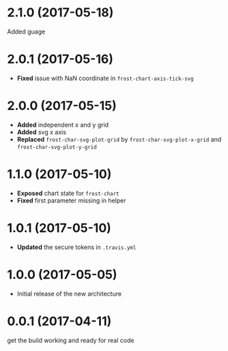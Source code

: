 # 2.1.0 (2017-05-18)
Added guage


# 2.0.1 (2017-05-16)
* **Fixed** issue with NaN coordinate in `frost-chart-axis-tick-svg`


# 2.0.0 (2017-05-15)
* **Added** independent x and y grid
* **Added** svg x axis
* **Replaced** `frost-char-svg-plot-grid` by `frost-char-svg-plot-x-grid` and `frost-char-svg-plot-y-grid`

# 1.1.0 (2017-05-10)
* **Exposed** chart state for `frost-chart`
* **Fixed** first parameter missing in helper


# 1.0.1 (2017-05-10)
* **Updated** the secure tokens in `.travis.yml`

# 1.0.0 (2017-05-05)
- Initial release of the new architecture


# 0.0.1 (2017-04-11)
get the build working and ready for real code

